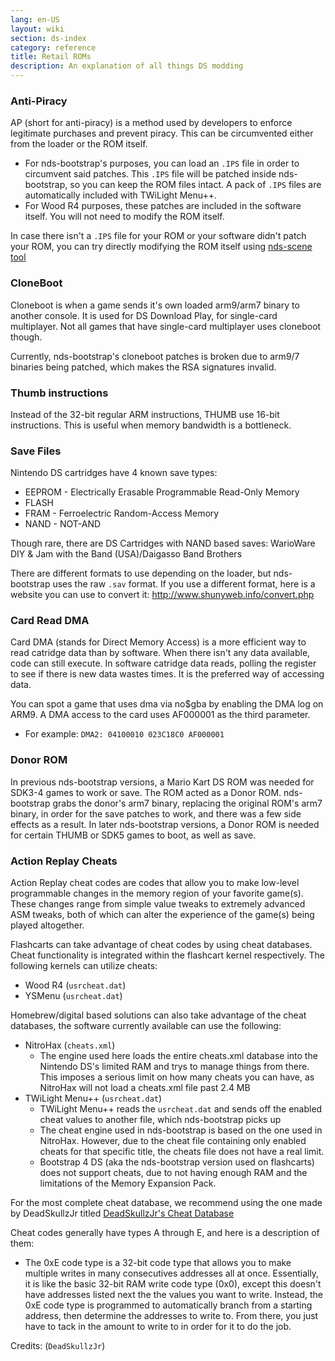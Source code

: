 ```yaml
---
lang: en-US
layout: wiki
section: ds-index
category: reference
title: Retail ROMs
description: An explanation of all things DS modding
---
```


### Anti-Piracy

AP (short for anti-piracy) is a method used by developers to enforce legitimate purchases and prevent piracy. This can be circumvented either from the loader or the ROM itself.

- For nds-bootstrap's purposes, you can load an `.IPS` file in order to circumvent said patches. This `.IPS` file will be patched inside nds-bootstrap, so you can keep the ROM files intact. A pack of `.IPS` files are automatically included with TWiLight Menu++.
- For Wood R4 purposes, these patches are included in the software itself. You will not need to modify the ROM itself.

In case there isn't a `.IPS` file for your ROM or your software didn't patch your ROM, you can try directly modifying the ROM itself using [nds-scene tool](https://gbatemp.net/download/retrogamefan-nds-rom-tool-v1-0_b1215.35735/)

### CloneBoot

Cloneboot is when a game sends it's own loaded arm9/arm7 binary to another console. It is used for DS Download Play, for single-card multiplayer. Not all games that have single-card multiplayer uses cloneboot though.

Currently, nds-bootstrap's cloneboot patches is broken due to arm9/7 binaries being patched, which makes the RSA signatures invalid.

### Thumb instructions
Instead of the 32-bit regular ARM instructions, THUMB use 16-bit instructions. This is useful when memory bandwidth is a bottleneck.

### Save Files
Nintendo DS cartridges have 4 known save types:

- EEPROM - Electrically Erasable Programmable Read-Only Memory
- FLASH
- FRAM - Ferroelectric Random-Access Memory
- NAND - NOT-AND

Though rare, there are DS Cartridges with NAND based saves: WarioWare DIY & Jam with the Band (USA)/Daigasso Band Brothers

There are different formats to use depending on the loader, but nds-bootstrap uses the raw `.sav` format. If you use a different format, here is a website you can use to convert it: http://www.shunyweb.info/convert.php

### Card Read DMA
Card DMA (stands for Direct Memory Access) is a more efficient way to read catridge data than by software. When there isn't any data available, code can still execute. In software catridge data reads, polling the register to see if there is new data wastes times. It is the preferred way of accessing data.

You can spot a game that uses dma via no$gba by enabling the DMA log on ARM9. A DMA access to the card uses AF000001 as the third parameter.
- For example: `DMA2: 04100010 023C18C0 AF000001`

### Donor ROM

In previous nds-bootstrap versions, a Mario Kart DS ROM was needed for SDK3-4 games to work or save.
The ROM acted as a Donor ROM. nds-bootstrap grabs the donor's arm7 binary, replacing the original ROM's arm7 binary, in order for the save patches to work, and there was a few side effects as a result.
In later nds-bootstrap versions, a Donor ROM is needed for certain THUMB or SDK5 games to boot, as well as save.

### Action Replay Cheats

Action Replay cheat codes are codes that allow you to make low-level programmable changes in the memory region of your favorite game(s). These changes range from simple value tweaks to extremely advanced ASM tweaks, both of which can alter the experience of the game(s) being played altogether.

Flashcarts can take advantage of cheat codes by using cheat databases. Cheat functionality is integrated within the flashcart kernel respectively. The following kernels can utilize cheats:
- Wood R4 (`usrcheat.dat`)
- YSMenu (`usrcheat.dat`)

Homebrew/digital based solutions can also take advantage of the cheat databases, the software currently available can use the following:
- NitroHax (`cheats.xml`)
  - The engine used here loads the entire cheats.xml database into the Nintendo DS's limited RAM and trys to manage things from there. This imposes a serious limit on how many cheats you can have, as NitroHax will not load a cheats.xml file past 2.4 MB
- TWiLight Menu++ (`usrcheat.dat`)
  - TWiLight Menu++ reads the `usrcheat.dat` and sends off the enabled cheat values to another file, which nds-bootstrap picks up
  - The cheat engine used in nds-bootstrap is based on the one used in NitroHax. However, due to the cheat file containing only enabled cheats for that specific title, the cheats file does not have a real limit.
  - Bootstrap 4 DS (aka the nds-bootstrap version used on flashcarts) does not support cheats, due to not having enough RAM and the limitations of the Memory Expansion Pack.

For the most complete cheat database, we recommend using the one made by DeadSkullzJr titled [DeadSkullzJr's Cheat Database](https://gbatemp.net/threads/deadskullzjrs-nds-cheat-databases.488711/page-38#post-9090779)

Cheat codes generally have types A through E, and here is a description of them:

- The 0xE code type is a 32-bit code type that allows you to make multiple writes in many consecutives addresses all at once. Essentially, it is like the basic 32-bit RAM write code type (0x0), except this doesn't have addresses listed next the the values you want to write. Instead, the 0xE code type is programmed to automatically branch from a starting address, then determine the addresses to write to. From there, you just have to tack in the amount to write to in order for it to do the job.

Credits: (`DeadSkullzJr`)
